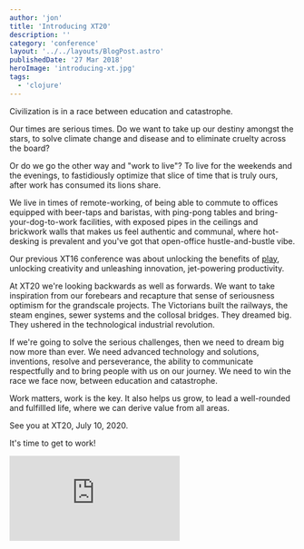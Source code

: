 ```yaml
---
author: 'jon'
title: 'Introducing XT20'
description: ''
category: 'conference'
layout: '../../layouts/BlogPost.astro'
publishedDate: '27 Mar 2018'
heroImage: 'introducing-xt.jpg'
tags:
  - 'clojure'
---
```


Civilization is in a race between education and catastrophe.

Our times are serious times. Do we want to take up our destiny amongst
the stars, to solve climate change and disease and to eliminate cruelty
across the board?

Or do we go the other way and \"work to live\"? To live for the weekends
and the evenings, to fastidiously optimize that slice of time that is
truly ours, after work has consumed its lions share.

We live in times of remote-working, of being able to commute to offices
equipped with beer-taps and baristas, with ping-pong tables and
bring-your-dog-to-work facilities, with exposed pipes in the ceilings
and brickwork walls that makes us feel authentic and communal, where
hot-desking is prevalent and you've got that open-office
hustle-and-bustle vibe.

Our previous XT16 conference was about unlocking the benefits of
[play](https://juxt.pro/blog/posts/the-fun-factor.html), unlocking
creativity and unleashing innovation, jet-powering productivity.

At XT20 we're looking backwards as well as forwards. We want to take
inspiration from our forebears and recapture that sense of seriousness
optimism for the grandscale projects. The Victorians built the railways,
the steam engines, sewer systems and the collosal bridges. They dreamed
big. They ushered in the technological industrial revolution.

If we're going to solve the serious challenges, then we need to dream
big now more than ever. We need advanced technology and solutions,
inventions, resolve and perseverance, the ability to communicate
respectfully and to bring people with us on our journey. We need to win
the race we face now, between education and catastrophe.

Work matters, work is the key. It also helps us grow, to lead a
well-rounded and fulfillled life, where we can derive value from all
areas.

See you at XT20, July 10, 2020.

It's time to get to work!

<iframe class="aspect-video w-full" src="https://www.youtube.com/embed/q0FSauR77nw" title="XT20: It's time to get to work!" frameborder="0" allow="accelerometer; autoplay; clipboard-write; encrypted-media; gyroscope; picture-in-picture" allowfullscreen></iframe>
